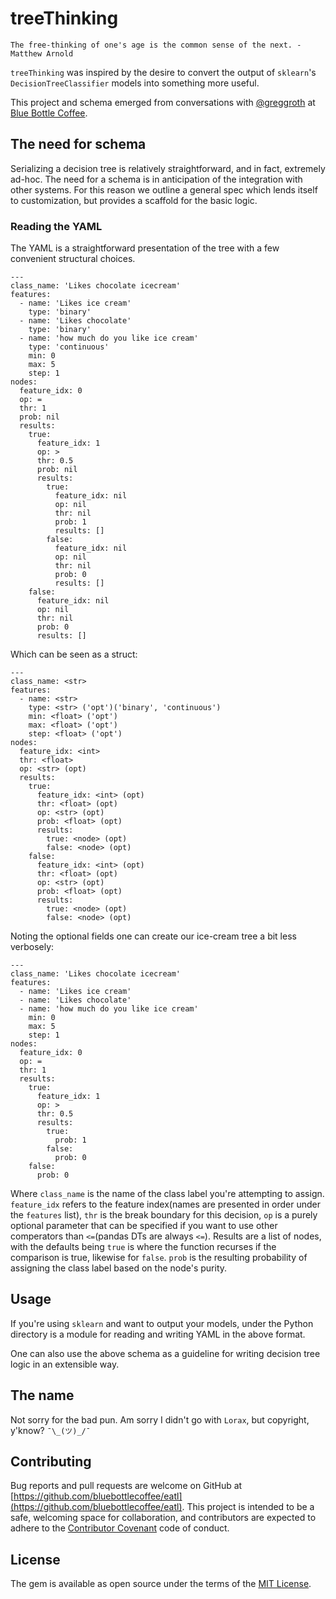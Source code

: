 # treeThinking

```
The free-thinking of one's age is the common sense of the next. -Matthew Arnold
```

`treeThinking` was inspired by the desire to convert the output of `sklearn`'s `DecisionTreeClassifier` models into something more useful.

This project and schema emerged from conversations with [@greggroth](https://github.com/greggroth) at [Blue Bottle Coffee](https://github.com/bluebottlecoffee).

## The need for schema

Serializing a decision tree is relatively straightforward, and in fact, extremely ad-hoc. The need for a schema is in anticipation of the integration with other systems. For this reason we outline a general spec which lends itself to customization, but provides a scaffold for the basic logic.

### Reading the YAML

The YAML is a straightforward presentation of the tree with a few convenient structural choices.

```
---
class_name: 'Likes chocolate icecream'
features:
  - name: 'Likes ice cream'
    type: 'binary'
  - name: 'Likes chocolate'
    type: 'binary'
  - name: 'how much do you like ice cream'
    type: 'continuous'
    min: 0
    max: 5
    step: 1
nodes:
  feature_idx: 0
  op: =
  thr: 1
  prob: nil
  results:
    true:
      feature_idx: 1
      op: >
      thr: 0.5
      prob: nil
      results:
        true:
          feature_idx: nil
          op: nil
          thr: nil
          prob: 1
          results: []
        false:
          feature_idx: nil
          op: nil
          thr: nil
          prob: 0
          results: []
    false:
      feature_idx: nil
      op: nil
      thr: nil
      prob: 0
      results: []
```

Which can be seen as a struct:
```
---
class_name: <str>
features:
  - name: <str>
    type: <str> ('opt')('binary', 'continuous')
    min: <float> ('opt')
    max: <float> ('opt')
    step: <float> ('opt')
nodes:
  feature_idx: <int>
  thr: <float>
  op: <str> (opt)
  results:
    true:
      feature_idx: <int> (opt)
      thr: <float> (opt)
      op: <str> (opt)
      prob: <float> (opt)
      results:
        true: <node> (opt)
        false: <node> (opt)
    false:
      feature_idx: <int> (opt)
      thr: <float> (opt)
      op: <str> (opt)
      prob: <float> (opt)
      results:
        true: <node> (opt)
        false: <node> (opt)
```

Noting the optional fields one can create our ice-cream tree a bit less verbosely:
```
---
class_name: 'Likes chocolate icecream'
features:
  - name: 'Likes ice cream'
  - name: 'Likes chocolate'
  - name: 'how much do you like ice cream'
    min: 0
    max: 5
    step: 1
nodes:
  feature_idx: 0
  op: =
  thr: 1
  results:
    true:
      feature_idx: 1
      op: >
      thr: 0.5
      results:
        true:
          prob: 1
        false:
          prob: 0
    false:
      prob: 0
```

Where `class_name` is the name of the class label you're attempting to assign. `feature_idx` refers to the feature index(names are presented in order under the `features` list), `thr` is the break boundary for this decision, `op` is a purely optional parameter that can be specified if you want to use other comperators than `<=`(pandas DTs are always `<=`). Results are a list of nodes, with the defaults being `true` is where the function recurses if the comparison is true, likewise for `false`. `prob` is the resulting probability of assigning the class label based on the node's purity.

## Usage

If you're using `sklearn` and want to output your models, under the Python directory is a module for reading and writing YAML in the above format.

One can also use the above schema as a guideline for writing decision tree logic in an extensible way.

## The name

Not sorry for the bad pun. Am sorry I didn't go with `Lorax`, but copyright, y'know? `¯\_(ツ)_/¯`

## Contributing

Bug reports and pull requests are welcome on GitHub at [https://github.com/bluebottlecoffee/eatl](https://github.com/bluebottlecoffee/eatl). This project is intended to be a safe, welcoming space for collaboration, and contributors are expected to adhere to the [Contributor Covenant](http://contributor-covenant.org/) code of conduct.

## License

The gem is available as open source under the terms of the [MIT License](http://opensource.org/licenses/MIT).

